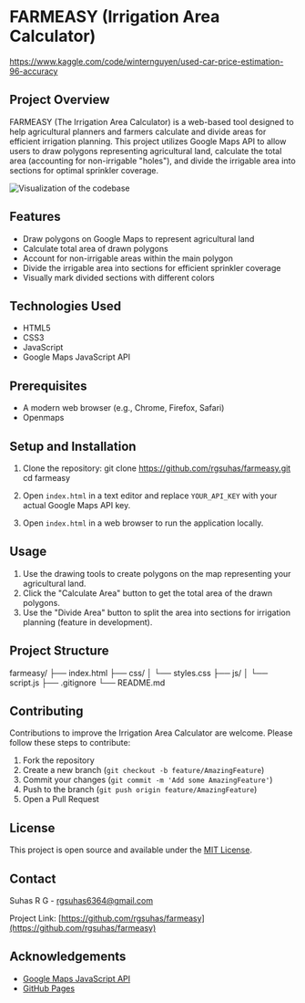 # FARMEASY (Irrigation Area Calculator)



https://www.kaggle.com/code/winternguyen/used-car-price-estimation-96-accuracy
## Project Overview
FARMEASY (The Irrigation Area Calculator) is a web-based tool designed to help agricultural planners and farmers calculate and divide areas for efficient irrigation planning. This project utilizes Google Maps API to allow users to draw polygons representing agricultural land, calculate the total area (accounting for non-irrigable "holes"), and divide the irrigable area into sections for optimal sprinkler coverage.


![Visualization of the codebase](./diagram.svg)


## Features
- Draw polygons on Google Maps to represent agricultural land
- Calculate total area of drawn polygons
- Account for non-irrigable areas within the main polygon
- Divide the irrigable area into sections for efficient sprinkler coverage
- Visually mark divided sections with different colors

## Technologies Used
- HTML5
- CSS3
- JavaScript
- Google Maps JavaScript API

## Prerequisites
- A modern web browser (e.g., Chrome, Firefox, Safari)
- Openmaps 

## Setup and Installation
1. Clone the repository:
  git clone https://github.com/rgsuhas/farmeasy.git
cd farmeasy

2. Open `index.html` in a text editor and replace `YOUR_API_KEY` with your actual Google Maps API key.

3. Open `index.html` in a web browser to run the application locally.

## Usage
1. Use the drawing tools to create polygons on the map representing your agricultural land.
2. Click the "Calculate Area" button to get the total area of the drawn polygons.
3. Use the "Divide Area" button to split the area into sections for irrigation planning (feature in development).

## Project Structure
farmeasy/
├──  index.html
├──  css/
│    └── styles.css
├──  js/
│    └── script.js
├──  .gitignore
└──  README.md

## Contributing
Contributions to improve the Irrigation Area Calculator are welcome. Please follow these steps to contribute:
1. Fork the repository
2. Create a new branch (`git checkout -b feature/AmazingFeature`)
3. Commit your changes (`git commit -m 'Add some AmazingFeature'`)
4. Push to the branch (`git push origin feature/AmazingFeature`)
5. Open a Pull Request

## License
This project is open source and available under the [MIT License](LICENSE).

## Contact
Suhas R G - [rgsuhas6364@gmail.com](mailto:rgsuahs6364@gmail.com)

Project Link: [https://github.com/rgsuhas/farmeasy](https://github.com/rgsuhas/farmeasy)

## Acknowledgements
- [Google Maps JavaScript API](https://developers.google.com/maps/documentation/javascript)
- [GitHub Pages](https://pages.github.com)
